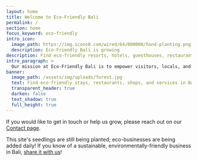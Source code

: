 ```yaml
---
layout: home
title: Welcome to Eco-Friendly Bali
permalink: /
section: home
focus_keyword: eco-friendly
intro_icon:
  image_path: https://img.icons8.com/wired/64/000000/hand-planting.png
  description: Eco-Friendly Bali is growing
description: Find eco-friendly resorts, hotels, guesthouses, restaurants, shops, and services in Bali with our free eco-business directory.
intro_paragraph: >
  Our mission at Eco-Friendly Bali is to empower visitors, locals, and expats to make environmentally-sustainable, earth-friendly choices while on the beautiful island of Bali. By sharing responsible, eco-friendly businesses, we can minimize our impact on Bali.
banner:
  image_path: /assets/img/uploads/forest.jpg
  text: Find eco-friendly stays, restaurants, shops, and services in Bali.
  transparent_header: true
  darken: false
  text_shadow: true
  full_height: true
---
```

If you would like to get in touch or help us grow, please reach out on our [Contact page](/contact#contact).

This site's seedlings are still being planted; eco-businesses are being added daily! If you know of a sustainable, environmentally-friendly business in Bali, [share it with us](/contact#share)!

